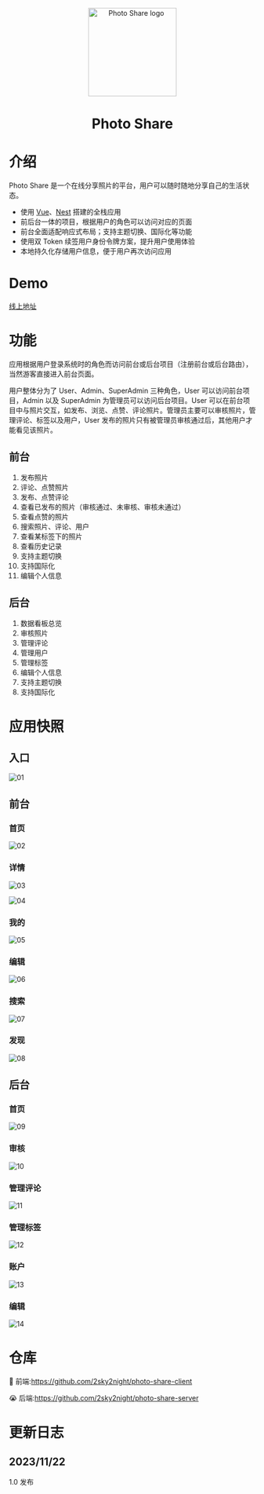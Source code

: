 <p align="center">
    <img width="180" src="https://raw.githubusercontent.com/2sky2night/photo-share-client/main/docs/img/icon.png" alt="Photo Share logo">
    <h1 style="text-align:center">Photo Share</h1>
</p>

# 介绍

Photo Share 是一个在线分享照片的平台，用户可以随时随地分享自己的生活状态。

- 使用 [Vue](https://github.com/vuejs/core)、[Nest](https://github.com/nestjs/nest) 搭建的全栈应用
- 前后台一体的项目，根据用户的角色可以访问对应的页面
- 前台全面适配响应式布局；支持主题切换、国际化等功能
- 使用双 Token 续签用户身份令牌方案，提升用户使用体验
- 本地持久化存储用户信息，便于用户再次访问应用

# Demo

[线上地址](http://47.120.18.126:8000/)

# 功能

应用根据用户登录系统时的角色而访问前台或后台项目（注册前台或后台路由），当然游客直接进入前台页面。

用户整体分为了 User、Admin、SuperAdmin 三种角色，User 可以访问前台项目，Admin 以及 SuperAdmin 为管理员可以访问后台项目。User 可以在前台项目中与照片交互，如发布、浏览、点赞、评论照片。管理员主要可以审核照片，管理评论、标签以及用户，User 发布的照片只有被管理员审核通过后，其他用户才能看见该照片。

## 前台

1. 发布照片
2. 评论、点赞照片
3. 发布、点赞评论
4. 查看已发布的照片（审核通过、未审核、审核未通过）
5. 查看点赞的照片
6. 搜索照片、评论、用户
7. 查看某标签下的照片
8. 查看历史记录
9. 支持主题切换
10. 支持国际化
11. 编辑个人信息

## 后台

1. 数据看板总览
2. 审核照片
3. 管理评论
4. 管理用户
5. 管理标签
6. 编辑个人信息
7. 支持主题切换
8. 支持国际化

# 应用快照

## 入口

![01](https://github.com/2sky2night/photo-share-client/blob/main/docs/img/screenshot/01.png?raw=true)

## 前台

### 首页

![02](https://github.com/2sky2night/photo-share-client/blob/main/docs/img/screenshot/02.png?raw=true)

### 详情

![03](https://github.com/2sky2night/photo-share-client/blob/main/docs/img/screenshot/03.png?raw=true)

![04](https://github.com/2sky2night/photo-share-client/blob/main/docs/img/screenshot/04.png?raw=true)

### 我的

![05](https://github.com/2sky2night/photo-share-client/blob/main/docs/img/screenshot/05.png?raw=true)

### 编辑

![06](https://github.com/2sky2night/photo-share-client/blob/main/docs/img/screenshot/06.png?raw=true)

### 搜索

![07](https://github.com/2sky2night/photo-share-client/blob/main/docs/img/screenshot/07.png?raw=true)

### 发现

![08](https://github.com/2sky2night/photo-share-client/blob/main/docs/img/screenshot/08.png?raw=true)

## 后台

### 首页

![09](https://github.com/2sky2night/photo-share-client/blob/main/docs/img/screenshot/09.png?raw=true)

### 审核

![10](https://github.com/2sky2night/photo-share-client/blob/main/docs/img/screenshot/10.png?raw=true)

### 管理评论

![11](https://github.com/2sky2night/photo-share-client/blob/main/docs/img/screenshot/11.png?raw=true)

### 管理标签

![12](https://github.com/2sky2night/photo-share-client/blob/main/docs/img/screenshot/12.png?raw=true)

### 账户

![13](https://github.com/2sky2night/photo-share-client/blob/main/docs/img/screenshot/13.png?raw=true)

### 编辑

![14](https://github.com/2sky2night/photo-share-client/blob/main/docs/img/screenshot/14.png?raw=true)

# 仓库

🥰 前端:https://github.com/2sky2night/photo-share-client

😭 后端:https://github.com/2sky2night/photo-share-server

# 更新日志

## 2023/11/22

1.0 发布
